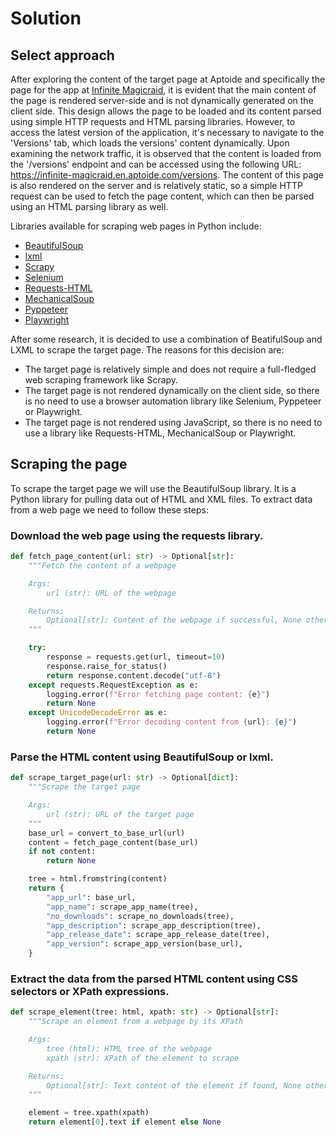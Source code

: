 # Solution

## Select approach

After exploring the content of the target page at Aptoide and specifically the page for the app at [Infinite Magicraid](https://infinite-magicraid.en.aptoide.com/app), it is evident that the main content of the page is rendered server-side and is not dynamically generated on the client side. This design allows the page to be loaded and its content parsed using simple HTTP requests and HTML parsing libraries. However, to access the latest version of the application, it's necessary to navigate to the 'Versions' tab, which loads the versions' content dynamically. Upon examining the network traffic, it is observed that the content is loaded from the '/versions' endpoint and can be accessed using the following URL: https://infinite-magicraid.en.aptoide.com/versions. The content of this page is also rendered on the server and is relatively static, so a simple HTTP request can be used to fetch the page content, which can then be parsed using an HTML parsing library as well.

Libraries available for scraping web pages in Python include:

- [BeautifulSoup](https://www.crummy.com/software/BeautifulSoup/bs4/doc/)
- [lxml](https://lxml.de/)
- [Scrapy](https://scrapy.org/)
- [Selenium](https://www.selenium.dev/)
- [Requests-HTML](https://requests.readthedocs.io/projects/requests-html/en/latest/)
- [MechanicalSoup](https://mechanicalsoup.readthedocs.io/en/stable/)
- [Pyppeteer](https://miyakogi.github.io/pyppeteer/)
- [Playwright](https://playwright.dev/python/)

After some research, it is decided to use a combination of BeatifulSoup and LXML to scrape the target page. The reasons for this decision are:

- The target page is relatively simple and does not require a full-fledged web scraping framework like Scrapy.
- The target page is not rendered dynamically on the client side, so there is no need to use a browser automation library like Selenium, Pyppeteer or Playwright.
- The target page is not rendered using JavaScript, so there is no need to use a library like Requests-HTML, MechanicalSoup or Playwright.

## Scraping the page

To scrape the target page we will use the BeautifulSoup library. It is a Python library for pulling data out of HTML and XML files. To extract data from a web page we need to follow these steps:

### Download the web page using the requests library.

```python
def fetch_page_content(url: str) -> Optional[str]:
    """Fetch the content of a webpage

    Args:
        url (str): URL of the webpage

    Returns:
        Optional[str]: Content of the webpage if successful, None otherwise
    """

    try:
        response = requests.get(url, timeout=10)
        response.raise_for_status()
        return response.content.decode("utf-8")
    except requests.RequestException as e:
        logging.error(f"Error fetching page content: {e}")
        return None
    except UnicodeDecodeError as e:
        logging.error(f"Error decoding content from {url}: {e}")
        return None
```

### Parse the HTML content using BeautifulSoup or lxml.

```python
def scrape_target_page(url: str) -> Optional[dict]:
    """Scrape the target page

    Args:
        url (str): URL of the target page
    """
    base_url = convert_to_base_url(url)
    content = fetch_page_content(base_url)
    if not content:
        return None

    tree = html.fromstring(content)
    return {
        "app_url": base_url,
        "app_name": scrape_app_name(tree),
        "no_downloads": scrape_no_downloads(tree),
        "app_description": scrape_app_description(tree),
        "app_release_date": scrape_app_release_date(tree),
        "app_version": scrape_app_version(base_url),
    }
```

### Extract the data from the parsed HTML content using CSS selectors or XPath expressions.

```python
def scrape_element(tree: html, xpath: str) -> Optional[str]:
    """Scrape an element from a webpage by its XPath

    Args:
        tree (html): HTML tree of the webpage
        xpath (str): XPath of the element to scrape

    Returns:
        Optional[str]: Text content of the element if found, None otherwise
    """

    element = tree.xpath(xpath)
    return element[0].text if element else None
```


